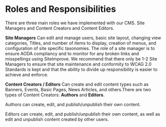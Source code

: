 # Roles and Responsibilities
There are three main roles we have implemented with our CMS. Site Managers and Content Creators and Content Editors.

**Site Managers** 
Can edit and manage users, basic site layout, changing view categories, Titles, and number of items to display, creation of menus, and configuration of site specific taxonomies. The role of a site manager is to ensure AODA compliancy and to monitor for any broken links and misspellings using SiteImprove. We recommend that there only be 1-2 Site Managers to ensure that site maintenance and conformity to WCAG 2.0 Standards is kept and that the ability to divide up responsibility is easier to achieve and enforce.

**Content Creators / Editors** 
Can create and edit content types such as Banners, Events, Basic Pages, News Articles, and others.There are two types of Content Creators: **Authors** and **Editors**. 

Authors can create, edit, and publish/unpublish their own content. 

Editors can create, edit, and publish/unpublish their own content, as well as edit and unpublish content created by other users.